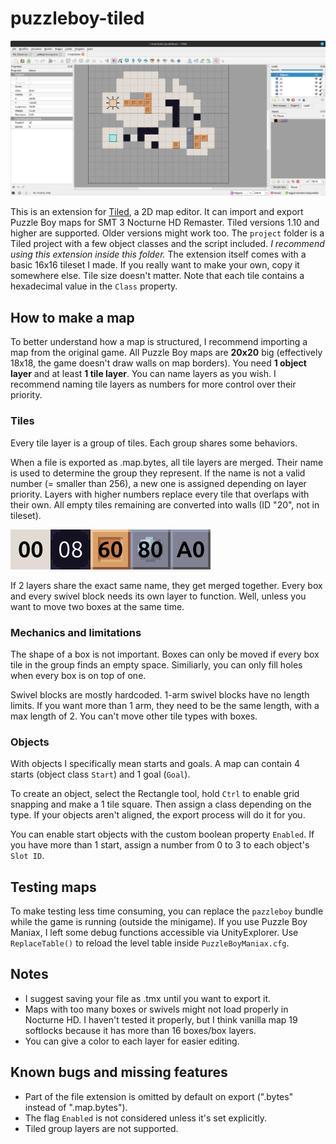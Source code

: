 # puzzleboy-tiled
![A screenshot of Tiled, after importing a map file](images/screenshot.png)

This is an extension for [Tiled](https://www.mapeditor.org/), a 2D map editor. It can import and export Puzzle Boy maps for SMT 3 Nocturne HD Remaster. Tiled versions 1.10 and higher are supported. Older versions might work too.
The `project` folder is a Tiled project with a few object classes and the script included. *I recommend using this extension inside this folder.*
The extension itself comes with a basic 16x16 tileset I made. If you really want to make your own, copy it somewhere else. Tile size doesn't matter. Note that each tile contains a hexadecimal value in the `Class` property.
## How to make a map
To better understand how a map is structured, I recommend importing a map from the original game.
All Puzzle Boy maps are **20x20** big (effectively 18x18, the game doesn't draw walls on map borders). You need **1 object layer** and at least **1 tile layer**. You can name layers as you wish. I recommend naming tile layers as numbers for more control over their priority. 
### Tiles
Every tile layer is a group of tiles. Each group shares some behaviors.

When a file is exported as .map.bytes, all tile layers are merged. Their name is used to determine the group they represent. If the name is not a valid number (= smaller than 256), a new one is assigned depending on layer priority. Layers with higher numbers replace every tile that overlaps with their own. All empty tiles remaining are converted into walls (ID "20", not in tileset).

![The default tileset and relative ID values of each tile. Floor tiles are "00", holes are "08", boxes are "60", swivel axes are "80" and swivel arms are "A0"](images/tileset.png)

If 2 layers share the exact same name, they get merged together.
Every box and every swivel block needs its own layer to function. Well, unless you want to move two boxes at the same time.
### Mechanics and limitations
The shape of a box is not important. Boxes can only be moved if every box tile in the group finds an empty space. Similiarly, you can only fill holes when every box is on top of one.

Swivel blocks are mostly hardcoded. 1-arm swivel blocks have no length limits. If you want more than 1 arm, they need to be the same length, with a max length of 2. 
You can't move other tile types with boxes.
### Objects
With objects I specifically mean starts and goals. A map can contain 4 starts (object class `Start`) and 1 goal (`Goal`). 

To create an object, select the Rectangle tool, hold `Ctrl` to enable grid snapping and make a 1 tile square. Then assign a class depending on the type. If your objects aren't aligned, the export process will do it for you.

You can enable start objects with the custom boolean property `Enabled`. If you have more than 1 start, assign a number from 0 to 3 to each object's `Slot ID`.
## Testing maps
To make testing less time consuming, you can replace the `pazzleboy` bundle while the game is running (outside the minigame).
If you use Puzzle Boy Maniax, I left some debug functions accessible via UnityExplorer. Use `ReplaceTable()` to reload the level table inside `PuzzleBoyManiax.cfg`.
## Notes
- I suggest saving your file as .tmx until you want to export it.
- Maps with too many boxes or swivels might not load properly in Nocturne HD. I haven't tested it properly, but I think vanilla map 19 softlocks because it has more than 16 boxes/box layers.
- You can give a color to each layer for easier editing.
## Known bugs and missing features
- Part of the file extension is omitted by default on export (".bytes" instead of ".map.bytes").
- The flag `Enabled` is not considered unless it's set explicitly.
- Tiled group layers are not supported.
